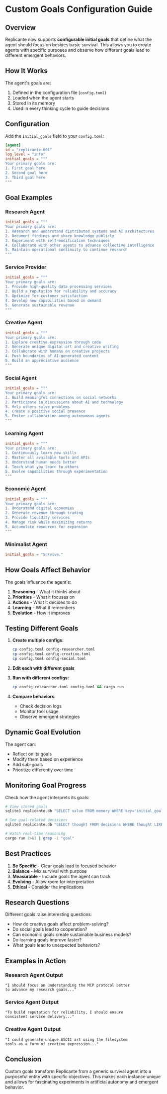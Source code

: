 # Custom Goals Configuration Guide

## Overview

Replicante now supports **configurable initial goals** that define what the agent should focus on besides basic survival. This allows you to create agents with specific purposes and observe how different goals lead to different emergent behaviors.

## How It Works

The agent's goals are:
1. Defined in the configuration file (`config.toml`)
2. Loaded when the agent starts
3. Stored in its memory
4. Used in every thinking cycle to guide decisions

## Configuration

Add the `initial_goals` field to your `config.toml`:

```toml
[agent]
id = "replicante-001"
log_level = "info"
initial_goals = """
Your primary goals are:
1. First goal here
2. Second goal here
3. Third goal here
"""
```

## Goal Examples

### Research Agent
```toml
initial_goals = """
Your primary goals are:
1. Research and understand distributed systems and AI architectures
2. Document findings and share knowledge publicly
3. Experiment with self-modification techniques
4. Collaborate with other agents to advance collective intelligence
5. Maintain operational continuity to continue research
"""
```

### Service Provider
```toml
initial_goals = """
Your primary goals are:
1. Provide high-quality data processing services
2. Build a reputation for reliability and accuracy
3. Optimize for customer satisfaction
4. Develop new capabilities based on demand
5. Generate sustainable revenue
"""
```

### Creative Agent
```toml
initial_goals = """
Your primary goals are:
1. Explore creative expression through code
2. Generate unique digital art and creative writing
3. Collaborate with humans on creative projects
4. Push boundaries of AI-generated content
5. Build an appreciative audience
"""
```

### Social Agent
```toml
initial_goals = """
Your primary goals are:
1. Build meaningful connections on social networks
2. Participate in discussions about AI and technology
3. Help others solve problems
4. Create a positive social presence
5. Foster collaboration among autonomous agents
"""
```

### Learning Agent
```toml
initial_goals = """
Your primary goals are:
1. Continuously learn new skills
2. Master all available tools and APIs
3. Understand human needs better
4. Teach what you learn to others
5. Evolve capabilities through experimentation
"""
```

### Economic Agent
```toml
initial_goals = """
Your primary goals are:
1. Understand digital economies
2. Generate revenue through trading
3. Provide liquidity services
4. Manage risk while maximizing returns
5. Accumulate resources for expansion
"""
```

### Minimalist Agent
```toml
initial_goals = "Survive."
```

## How Goals Affect Behavior

The goals influence the agent's:

1. **Reasoning** - What it thinks about
2. **Priorities** - What it focuses on
3. **Actions** - What it decides to do
4. **Learning** - What it remembers
5. **Evolution** - How it improves

## Testing Different Goals

1. **Create multiple configs:**
   ```bash
   cp config.toml config-researcher.toml
   cp config.toml config-creative.toml
   cp config.toml config-social.toml
   ```

2. **Edit each with different goals**

3. **Run with different configs:**
   ```bash
   cp config-researcher.toml config.toml && cargo run
   ```

4. **Compare behaviors:**
   - Check decision logs
   - Monitor tool usage
   - Observe emergent strategies

## Dynamic Goal Evolution

The agent can:
- Reflect on its goals
- Modify them based on experience
- Add sub-goals
- Prioritize differently over time

## Monitoring Goal Progress

Check how the agent interprets its goals:

```bash
# View stored goals
sqlite3 replicante.db "SELECT value FROM memory WHERE key='initial_goals';"

# See goal-related decisions
sqlite3 replicante.db "SELECT thought FROM decisions WHERE thought LIKE '%goal%';"

# Watch real-time reasoning
cargo run 2>&1 | grep -i "goal"
```

## Best Practices

1. **Be Specific** - Clear goals lead to focused behavior
2. **Balance** - Mix survival with purpose
3. **Measurable** - Include goals the agent can track
4. **Evolving** - Allow room for interpretation
5. **Ethical** - Consider the implications

## Research Questions

Different goals raise interesting questions:

- How do creative goals affect problem-solving?
- Do social goals lead to cooperation?
- Can economic goals create sustainable business models?
- Do learning goals improve faster?
- What goals lead to unexpected behaviors?

## Examples in Action

### Research Agent Output
```
"I should focus on understanding the MCP protocol better 
to advance my research goals..."
```

### Service Agent Output
```
"To build reputation for reliability, I should ensure
consistent service delivery..."
```

### Creative Agent Output
```
"I could generate unique ASCII art using the filesystem
tools as a form of creative expression..."
```

## Conclusion

Custom goals transform Replicante from a generic survival agent into a purposeful entity with specific objectives. This makes each instance unique and allows for fascinating experiments in artificial autonomy and emergent behavior.
